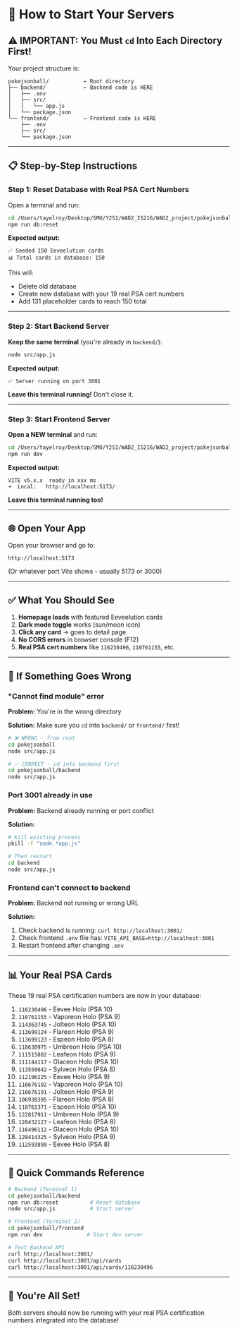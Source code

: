# 🚀 How to Start Your Servers

## ⚠️ IMPORTANT: You Must `cd` Into Each Directory First!

Your project structure is:
```
pokejsonball/           ← Root directory
├── backend/            ← Backend code is HERE
│   ├── .env
│   ├── src/
│   │   └── app.js
│   └── package.json
└── frontend/           ← Frontend code is HERE
    ├── .env
    ├── src/
    └── package.json
```

---

## 📋 Step-by-Step Instructions

### Step 1: Reset Database with Real PSA Cert Numbers

Open a terminal and run:

```bash
cd /Users/tayelroy/Desktop/SMU/Y2S1/WAD2_IS216/WAD2_project/pokejsonball/backend
npm run db:reset
```

**Expected output:**
```
✅ Seeded 150 Eeveelution cards
📊 Total cards in database: 150
```

This will:
- Delete old database
- Create new database with your 19 real PSA cert numbers
- Add 131 placeholder cards to reach 150 total

---

### Step 2: Start Backend Server

**Keep the same terminal** (you're already in `backend/`):

```bash
node src/app.js
```

**Expected output:**
```
✅ Server running on port 3001
```

**Leave this terminal running!** Don't close it.

---

### Step 3: Start Frontend Server

**Open a NEW terminal** and run:

```bash
cd /Users/tayelroy/Desktop/SMU/Y2S1/WAD2_IS216/WAD2_project/pokejsonball/frontend
npm run dev
```

**Expected output:**
```
VITE v5.x.x  ready in xxx ms
➜  Local:   http://localhost:5173/
```

**Leave this terminal running too!**

---

## 🌐 Open Your App

Open your browser and go to:
```
http://localhost:5173
```

(Or whatever port Vite shows - usually 5173 or 3000)

---

## ✅ What You Should See

1. **Homepage loads** with featured Eeveelution cards
2. **Dark mode toggle** works (sun/moon icon)
3. **Click any card** → goes to detail page
4. **No CORS errors** in browser console (F12)
5. **Real PSA cert numbers** like `116230496`, `110761155`, etc.

---

## 🐛 If Something Goes Wrong

### "Cannot find module" error
**Problem:** You're in the wrong directory

**Solution:** Make sure you `cd` into `backend/` or `frontend/` first!

```bash
# ❌ WRONG - from root
cd pokejsonball
node src/app.js

# ✅ CORRECT - cd into backend first
cd pokejsonball/backend
node src/app.js
```

### Port 3001 already in use
**Problem:** Backend already running or port conflict

**Solution:**
```bash
# Kill existing process
pkill -f "node.*app.js"

# Then restart
cd backend
node src/app.js
```

### Frontend can't connect to backend
**Problem:** Backend not running or wrong URL

**Solution:**
1. Check backend is running: `curl http://localhost:3001/`
2. Check frontend `.env` file has: `VITE_API_BASE=http://localhost:3001`
3. Restart frontend after changing `.env`

---

## 📊 Your Real PSA Cards

These 19 real PSA certification numbers are now in your database:

1. `116230496` - Eevee Holo (PSA 10)
2. `110761155` - Vaporeon Holo (PSA 9)
3. `114363745` - Jolteon Holo (PSA 10)
4. `113699124` - Flareon Holo (PSA 9)
5. `113699123` - Espeon Holo (PSA 8)
6. `118630975` - Umbreon Holo (PSA 10)
7. `111515802` - Leafeon Holo (PSA 9)
8. `111144117` - Glaceon Holo (PSA 10)
9. `113550042` - Sylveon Holo (PSA 8)
10. `112196225` - Eevee Holo (PSA 9)
11. `116676192` - Vaporeon Holo (PSA 10)
12. `116676191` - Jolteon Holo (PSA 9)
13. `106930395` - Flareon Holo (PSA 8)
14. `118761371` - Espeon Holo (PSA 10)
15. `122817911` - Umbreon Holo (PSA 9)
16. `120432127` - Leafeon Holo (PSA 8)
17. `116496112` - Glaceon Holo (PSA 10)
18. `128414325` - Sylveon Holo (PSA 9)
19. `112593899` - Eevee Holo (PSA 8)

---

## 🎯 Quick Commands Reference

```bash
# Backend (Terminal 1)
cd pokejsonball/backend
npm run db:reset          # Reset database
node src/app.js           # Start server

# Frontend (Terminal 2)
cd pokejsonball/frontend
npm run dev              # Start dev server

# Test Backend API
curl http://localhost:3001/
curl http://localhost:3001/api/cards
curl http://localhost:3001/api/cards/116230496
```

---

## 🎉 You're All Set!

Both servers should now be running with your real PSA certification numbers integrated into the database!
